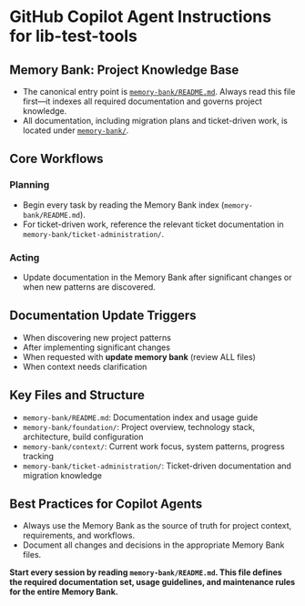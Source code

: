 # GitHub Copilot Agent Instructions for lib-test-tools

## Memory Bank: Project Knowledge Base

- The canonical entry point is [`memory-bank/README.md`](../memory-bank/README.md). Always read this file first—it indexes all required documentation and governs project knowledge.
- All documentation, including migration plans and ticket-driven work, is located under [`memory-bank/`](../memory-bank/).

## Core Workflows

### Planning
- Begin every task by reading the Memory Bank index (`memory-bank/README.md`).
- For ticket-driven work, reference the relevant ticket documentation in `memory-bank/ticket-administration/`.

### Acting
- Update documentation in the Memory Bank after significant changes or when new patterns are discovered.

## Documentation Update Triggers
- When discovering new project patterns
- After implementing significant changes
- When requested with **update memory bank** (review ALL files)
- When context needs clarification

## Key Files and Structure
- `memory-bank/README.md`: Documentation index and usage guide
- `memory-bank/foundation/`: Project overview, technology stack, architecture, build configuration
- `memory-bank/context/`: Current work focus, system patterns, progress tracking
- `memory-bank/ticket-administration/`: Ticket-driven documentation and migration knowledge

## Best Practices for Copilot Agents
- Always use the Memory Bank as the source of truth for project context, requirements, and workflows.
- Document all changes and decisions in the appropriate Memory Bank files.

**Start every session by reading `memory-bank/README.md`. This file defines the required documentation set, usage guidelines, and maintenance rules for the entire Memory Bank.**
